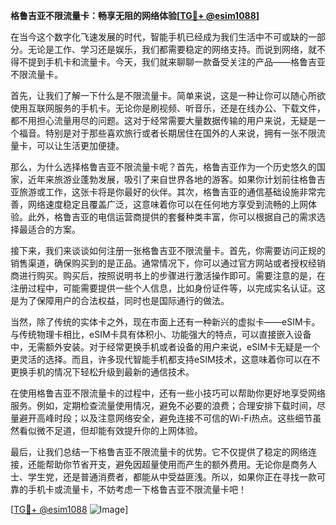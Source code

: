 **格鲁吉亚不限流量卡：畅享无阻的网络体验[[TG💪+ @esim1088](https://t.me/s/esim1088)]**

在当今这个数字化飞速发展的时代，智能手机已经成为我们生活中不可或缺的一部分。无论是工作、学习还是娱乐，我们都需要稳定的网络支持。而说到网络，就不得不提到手机卡和流量卡。今天，我们就来聊聊一款备受关注的产品——格鲁吉亚不限流量卡。

首先，让我们了解一下什么是不限流量卡。简单来说，这是一种让你可以随心所欲使用互联网服务的手机卡。无论你是刷视频、听音乐，还是在线办公、下载文件，都不用担心流量用尽的问题。这对于经常需要大量数据传输的用户来说，无疑是一个福音。特别是对于那些喜欢旅行或者长期居住在国外的人来说，拥有一张不限流量卡，可以让生活更加便捷。

那么，为什么选择格鲁吉亚不限流量卡呢？首先，格鲁吉亚作为一个历史悠久的国家，近年来旅游业蓬勃发展，吸引了来自世界各地的游客。如果你计划前往格鲁吉亚旅游或工作，这张卡将是你最好的伙伴。其次，格鲁吉亚的通信基础设施非常完善，网络速度稳定且覆盖广泛，这意味着你可以在任何地方享受到流畅的上网体验。此外，格鲁吉亚的电信运营商提供的套餐种类丰富，你可以根据自己的需求选择最适合的方案。

接下来，我们来谈谈如何注册一张格鲁吉亚不限流量卡。首先，你需要访问正规的销售渠道，确保购买到的是正品。通常情况下，你可以通过官方网站或者授权经销商进行购买。购买后，按照说明书上的步骤进行激活操作即可。需要注意的是，在注册过程中，可能需要提供一些个人信息，比如身份证件等，以完成实名认证。这是为了保障用户的合法权益，同时也是国际通行的做法。

当然，除了传统的实体卡之外，现在市面上还有一种新兴的虚拟卡——eSIM卡。与传统物理卡相比，eSIM卡具有体积小、功能强大的特点，可以直接嵌入设备中，无需额外安装。对于经常更换手机或者设备的用户来说，eSIM卡无疑是一个更灵活的选择。而且，许多现代智能手机都支持eSIM技术，这意味着你可以在不更换手机的情况下轻松升级到最新的通信技术。

在使用格鲁吉亚不限流量卡的过程中，还有一些小技巧可以帮助你更好地享受网络服务。例如，定期检查流量使用情况，避免不必要的浪费；合理安排下载时间，尽量避开高峰时段；以及注意网络安全，避免连接不可信的Wi-Fi热点。这些细节虽然看似微不足道，但却能有效提升你的上网体验。

最后，让我们总结一下格鲁吉亚不限流量卡的优势。它不仅提供了稳定的网络连接，还能帮助你节省开支，避免因超量使用而产生的额外费用。无论你是商务人士、学生党，还是普通消费者，都能从中受益匪浅。所以，如果你正在寻找一款可靠的手机卡或流量卡，不妨考虑一下格鲁吉亚不限流量卡吧！

[[TG💪+ @esim1088](https://t.me/s/esim1088) ![Image](https://i.postimg.cc/4NQfJmqS/Snipaste-2025-05-13-00-14-12.png)]